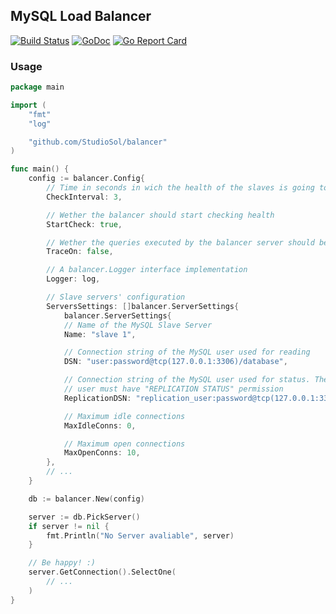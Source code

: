 ## MySQL Load Balancer 
[![Build Status](https://drone.io/github.com/StudioSol/balancer/status.png)](https://drone.io/github.com/StudioSol/balancer/latest) [![GoDoc](https://godoc.org/github.com/StudioSol/balancer?status.svg)](https://godoc.org/github.com/StudioSol/balancer) [![Go Report Card](https://goreportcard.com/badge/github.com/StudioSol/balancer)](https://goreportcard.com/report/github.com/StudioSol/balancer)

### Usage

```go
package main

import (
    "fmt"
    "log"

    "github.com/StudioSol/balancer"
)

func main() {
    config := balancer.Config{
        // Time in seconds in wich the health of the slaves is going to be checked
        CheckInterval: 3,

        // Wether the balancer should start checking health
        StartCheck: true,

        // Wether the queries executed by the balancer server should be logged
        TraceOn: false,

        // A balancer.Logger interface implementation
        Logger: log,

		// Slave servers' configuration
        ServersSettings: []balancer.ServerSettings{
            balancer.ServerSettings{
			// Name of the MySQL Slave Server
			Name: "slave 1",

			// Connection string of the MySQL user used for reading
			DSN: "user:password@tcp(127.0.0.1:3306)/database",

			// Connection string of the MySQL user used for status. The chosen
			// user must have "REPLICATION STATUS" permission
			ReplicationDSN: "replication_user:password@tcp(127.0.0.1:3306)/",

			// Maximum idle connections
			MaxIdleConns: 0,

			// Maximum open connections
			MaxOpenConns: 10,
		},
		// ...
    }

    db := balancer.New(config)

    server := db.PickServer()
    if server != nil {
        fmt.Println("No Server avaliable", server)
    }

    // Be happy! :)
    server.GetConnection().SelectOne(
    	// ...
    )
}
```
